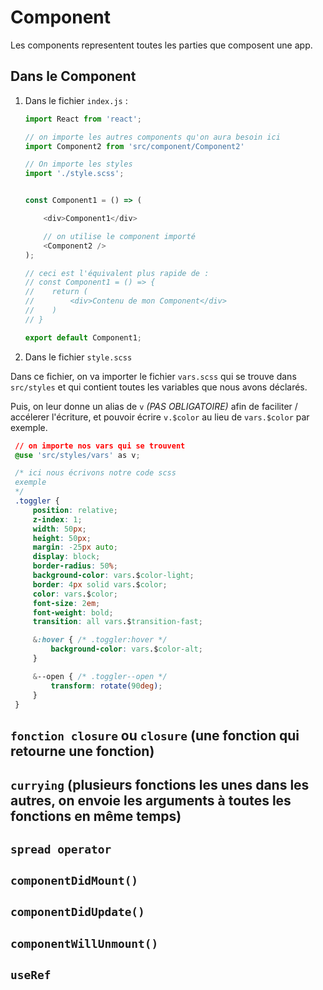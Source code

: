 # Component
Les components representent toutes les parties que composent une app.

## Dans le Component
1. Dans le fichier `index.js` :

    ```js
    import React from 'react';

    // on importe les autres components qu'on aura besoin ici
    import Component2 from 'src/component/Component2'

    // On importe les styles
    import './style.scss';


    const Component1 = () => (

        <div>Component1</div>

        // on utilise le component importé
        <Component2 />
    );

    // ceci est l'équivalent plus rapide de :
    // const Component1 = () => {
    //    return (
    //        <div>Contenu de mon Component</div>
    //    )
    // }

    export default Component1;
    ```

2. Dans le fichier `style.scss`

Dans ce fichier, on va importer le fichier `vars.scss` qui se trouve dans `src/styles` et qui contient toutes les variables que nous avons déclarés.

Puis, on leur donne un alias de `v` _(PAS OBLIGATOIRE)_ afin de faciliter / accélerer l'écriture, et pouvoir écrire `v.$color` au lieu de `vars.$color` par exemple.

   ```css
    // on importe nos vars qui se trouvent 
    @use 'src/styles/vars' as v;

    /* ici nous écrivons notre code scss
    exemple
    */
    .toggler {
        position: relative;
        z-index: 1;
        width: 50px;
        height: 50px;
        margin: -25px auto;
        display: block;
        border-radius: 50%;
        background-color: vars.$color-light;
        border: 4px solid vars.$color;
        color: vars.$color;
        font-size: 2em;
        font-weight: bold;
        transition: all vars.$transition-fast;
  
        &:hover { /* .toggler:hover */
            background-color: vars.$color-alt;
        }

        &--open { /* .toggler--open */
            transform: rotate(90deg);
        }
    }
   ```



## `fonction closure` ou `closure` (une fonction qui retourne une fonction)
## `currying` (plusieurs fonctions les unes dans les autres, on envoie les arguments à toutes les fonctions en même temps)

## `spread operator`

## `componentDidMount()`
## `componentDidUpdate()`
## `componentWillUnmount()`
## `useRef`